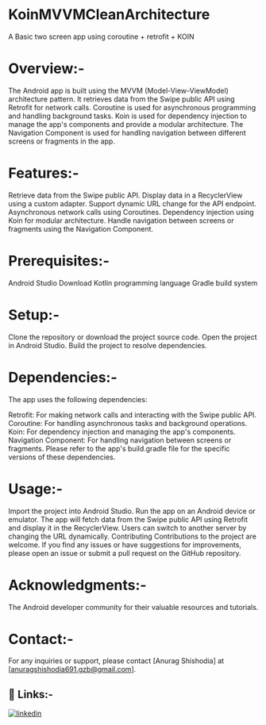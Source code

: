 # KoinMVVMCleanArchitecture
A Basic two screen app using coroutine + retrofit + KOIN
# Overview:-
The Android app is built using the MVVM (Model-View-ViewModel) architecture pattern. It retrieves data from the Swipe public API using Retrofit for network calls. Coroutine is used for asynchronous programming and handling background tasks. Koin is used for dependency injection to manage the app's components and provide a modular architecture. The Navigation Component is used for handling navigation between different screens or fragments in the app.

# Features:-
Retrieve data from the Swipe public API.
Display data in a RecyclerView using a custom adapter.
Support dynamic URL change for the API endpoint.
Asynchronous network calls using Coroutines.
Dependency injection using Koin for modular architecture.
Handle navigation between screens or fragments using the Navigation Component.

# Prerequisites:-
Android Studio Download
Kotlin programming language
Gradle build system

# Setup:-
Clone the repository or download the project source code.
Open the project in Android Studio.
Build the project to resolve dependencies.

# Dependencies:-
The app uses the following dependencies:

Retrofit: For making network calls and interacting with the Swipe public API.
Coroutine: For handling asynchronous tasks and background operations.
Koin: For dependency injection and managing the app's components.
Navigation Component: For handling navigation between screens or fragments.
Please refer to the app's build.gradle file for the specific versions of these dependencies.

# Usage:-
Import the project into Android Studio.
Run the app on an Android device or emulator.
The app will fetch data from the Swipe public API using Retrofit and display it in the RecyclerView.
Users can switch to another server by changing the URL dynamically.
Contributing
Contributions to the project are welcome. If you find any issues or have suggestions for improvements, please open an issue or submit a pull request on the GitHub repository.

# Acknowledgments:-
The Android developer community for their valuable resources and tutorials.

# Contact:-
For any inquiries or support, please contact [Anurag Shishodia] at [anuragshishodia691.gzb@gmail.com].

## 🔗 Links:-
[![linkedin](https://img.shields.io/badge/linkedin-0A66C2?style=for-the-badge&logo=linkedin&logoColor=white)](https://www.linkedin.com/in/anurag-singh-960b98151/)
